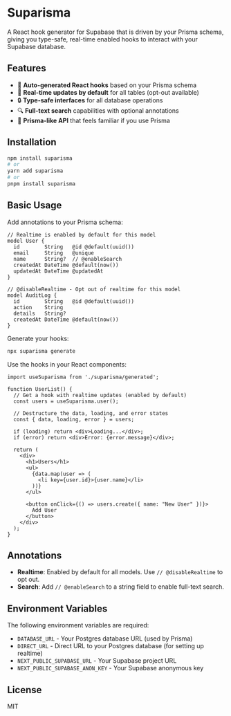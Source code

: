 # Suparisma

A React hook generator for Supabase that is driven by your Prisma schema, giving you type-safe, real-time enabled hooks to interact with your Supabase database.

## Features

- 🚀 **Auto-generated React hooks** based on your Prisma schema
- 🔄 **Real-time updates by default** for all tables (opt-out available)
- 🔒 **Type-safe interfaces** for all database operations
- 🔍 **Full-text search** capabilities with optional annotations
- 🔄 **Prisma-like API** that feels familiar if you use Prisma

## Installation

```bash
npm install suparisma
# or
yarn add suparisma
# or
pnpm install suparisma
```

## Basic Usage

Add annotations to your Prisma schema:

```prisma
// Realtime is enabled by default for this model
model User {
  id        String   @id @default(uuid())
  email     String   @unique
  name      String?  // @enableSearch
  createdAt DateTime @default(now())
  updatedAt DateTime @updatedAt
}

// @disableRealtime - Opt out of realtime for this model
model AuditLog {
  id        String   @id @default(uuid())
  action    String
  details   String?
  createdAt DateTime @default(now())
}
```

Generate your hooks:

```bash
npx suparisma generate
```

Use the hooks in your React components:

```tsx
import useSuparisma from './suparisma/generated';

function UserList() {
  // Get a hook with realtime updates (enabled by default)
  const users = useSuparisma.user();
  
  // Destructure the data, loading, and error states
  const { data, loading, error } = users;
  
  if (loading) return <div>Loading...</div>;
  if (error) return <div>Error: {error.message}</div>;
  
  return (
    <div>
      <h1>Users</h1>
      <ul>
        {data.map(user => (
          <li key={user.id}>{user.name}</li>
        ))}
      </ul>
      
      <button onClick={() => users.create({ name: "New User" })}>
        Add User
      </button>
    </div>
  );
}
```

## Annotations

- **Realtime**: Enabled by default for all models. Use `// @disableRealtime` to opt out.
- **Search**: Add `// @enableSearch` to a string field to enable full-text search.

## Environment Variables

The following environment variables are required:

- `DATABASE_URL` - Your Postgres database URL (used by Prisma)
- `DIRECT_URL` - Direct URL to your Postgres database (for setting up realtime)
- `NEXT_PUBLIC_SUPABASE_URL` - Your Supabase project URL
- `NEXT_PUBLIC_SUPABASE_ANON_KEY` - Your Supabase anonymous key

## License

MIT